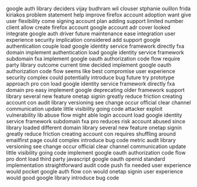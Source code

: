 google auth library deciders vijay budhram wil clouser stphanie ouillon frida kiriakos problem statement help improve firefox account adoption want give user flexibility come signing account plan adding support limited number client allow create firefox account google account adr cover looked integrate google auth driver future maintenance ease integration user experience security implication considered add support google authentication couple load google identity service framework directly fxa domain implement authentication load google identity service framework subdomain fxa implement google oauth authorization code flow require party library outcome current time decided implement google oauth authorization code flow seems like best compromise user experience security complex could potentially introduce bug future try prototype approach pro con load google identity service framework directly fxa domain pro easy implement google deprecating older framework support library several new feature onetap signin greatly reduce friction creating account con audit library versioning see change occur official clear channel communication update little visibility going code attacker exploit vulnerability lib abuse flow might able login account load google identity service framework subdomain fxa pro reduces risk account abused since library loaded different domain library several new feature onetap signin greatly reduce friction creating account con requires shuffling around emailfirst page could complex introduce bug code metric audit library versioning see change occur official clear channel communication update little visibility going code implement google oauth authorization code flow pro dont load third party javascript google oauth openid standard implementation straightforward audit code push fix needed user experience would pocket google auth flow con would onetap signin user experience would good google library introduce bug code